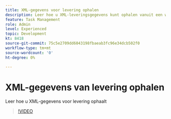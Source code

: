 ```yaml
---
title: XML-gegevens voor levering ophalen
description: Leer hoe u XML-leveringsgegevens kunt ophalen vanuit een workflow
feature: Task Management
role: Admin
level: Experienced
topic: Development
kt: 8418
source-git-commit: 75c5e2709dd6043198fbaeab3fc96e34dcb502f0
workflow-type: tm+mt
source-wordcount: '0'
ht-degree: 0%

---
```



# XML-gegevens van levering ophalen

Leer hoe u XML-gegevens voor levering ophaalt

>[!VIDEO](https://video.tv.adobe.com/v/335949?quality=12)
